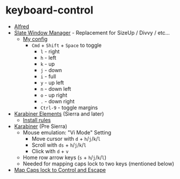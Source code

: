 # keyboard-control

* [Alfred](https://www.alfredapp.com/)
* [Slate Window Manager](https://github.com/jigish/slate) - Replacement for SizeUp / Divvy / etc...
  * [My config](https://github.com/wyne/dotfiles/blob/master/slate/.slate.js)
    * `Cmd` + `Shift` + `Space` to toggle
      * `l` - right
      * `h` - left
      * `k` - up
      * `j` - down
      * `i` - full
      * `y` - up left
      * `n` - down left
      * `o` - up right
      * `.` - down right
      * `Ctrl-9` - toggle margins
* [Karabiner Elements](https://github.com/tekezo/Karabiner-Elements) (Sierra and later)
  * [Install rules](karabiner://karabiner/assets/complex_modifications/import?url=https%3A%2F%2Fraw.githubusercontent.com%2Fwyne%2Fkeyboard-control%2Fmaster%2Fke-rules.json)
* [Karabiner](https://pqrs.org/osx/karabiner/) (Pre Sierra)
  * Mouse emulation: "Vi Mode" Setting
    * Move cursor with `d` + `h`/`j`/`k`/`l`
    * Scroll with `ds` + `h`/`j`/`k`/`l`
    * Click with `d` + `v`
  * Home row arrow keys (`s` + `h`/`j`/`k`/`l`)
  * Needed for mapping caps lock to two keys (mentioned below)
* [Map Caps lock to Control and Escape](http://www.economyofeffort.com/2014/08/11/beyond-ctrl-remap-make-that-caps-lock-key-useful/)
